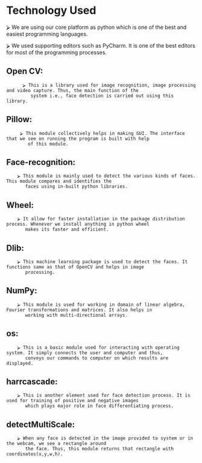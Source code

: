 # Technology Used

⮚ We are using our core platform as python which is one of the best and easiest programming languages.

⮚ We used supporting editors such as PyCharm. It is one of the best editors for most of the programming processes.

## Open CV: 
          ⮚ This is a library used for image recognition, image processing and video capture. Thus, the main function of the 
             system i.e., face detection is carried out using this library.

## Pillow: 
         ⮚ This module collectively helps in making GUI. The interface that we see on running the program is built with help 
            of this module.

## Face-recognition: 
        ⮚ This module is mainly used to detect the various kinds of faces. This module compares and identifies the 
           faces using in-built python libraries.
## Wheel: 
        ⮚ It allow for faster installation in the package distribution process. Whenever we install anything in python wheel 
           makes its faster and efficient.

## Dlib:
        ⮚ This machine learning package is used to detect the faces. It functions same as that of OpenCV and helps in image 
           processing.
## NumPy: 
        ⮚ This module is used for working in domain of linear algebra, Fourier transformations and matrices. It also helps in 
           working with multi-directional arrays.
## os: 
        ⮚ This is a basic module used for interacting with operating system. It simply connects the user and computer and thus, 
           conveys our commands to computer on which results are displayed.
           
## harrcascade: 
        ⮚ This is another element used for face detection process. It is used for training of positive and negative images 
           which plays major role in face differentiating process.
           
## detectMultiScale:
        ⮚ When any face is detected in the image provided to system or in the webcam, we see a rectangle around 
           the face. Thus, this module returns that rectangle with coordinates(x,y,w,h).
